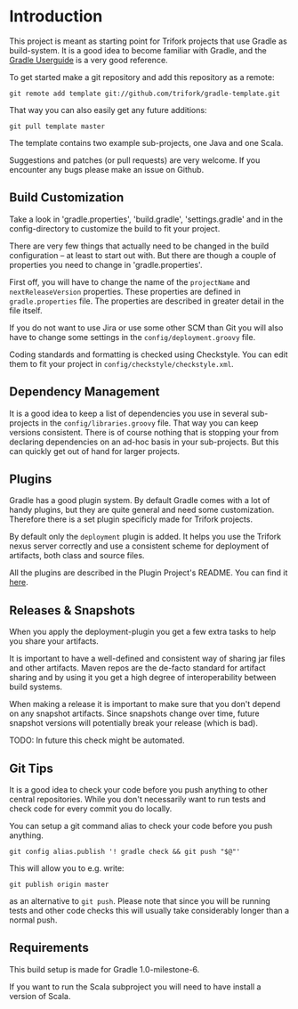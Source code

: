Introduction
============

This project is meant as starting point for Trifork projects that use Gradle
as build-system. It is a good idea to become familiar with Gradle, and the
[Gradle Userguide](http://gradle.org/documentation.html) is a very good
reference.

To get started make a git repository and add this repository as a remote:

    git remote add template git://github.com/trifork/gradle-template.git

That way you can also easily get any future additions:

    git pull template master

The template contains two example sub-projects, one Java and one Scala.

Suggestions and patches (or pull requests) are very welcome. If you encounter
any bugs please make an issue on Github.

Build Customization
-------------------

Take a look in 'gradle.properties', 'build.gradle', 'settings.gradle' and in
the config-directory to customize the build to fit your project.

There are very few things that actually need to be changed in the build
configuration – at least to start out with.
But there are though a couple of properties you need to change in
'gradle.properties'.

First off, you will have to change the name of the `projectName` and
`nextReleaseVersion` properties. These properties are defined in
`gradle.properties` file. The properties are described in greater detail in
the file itself.

If you do not want to use Jira or use some other SCM than Git you will also
have to change some settings in the `config/deployment.groovy` file.

Coding standards and formatting is checked using Checkstyle. You can edit them
to fit your project in `config/checkstyle/checkstyle.xml`.

Dependency Management
---------------------

It is a good idea to keep a list of dependencies you use in several
sub-projects in the `config/libraries.groovy` file. That way you can keep
versions consistent. There is of course nothing that is stopping your from
declaring dependencies on an ad-hoc basis in your sub-projects. But this can
quickly get out of hand for larger projects.

Plugins
-------

Gradle has a good plugin system.  By default Gradle comes with a lot of handy
plugins, but they are quite general and need some customization.  Therefore
there is a set plugin specificly made for Trifork projects. 

By default only the `deployment` plugin is added.  It helps you use the
Trifork nexus server correctly and use a consistent scheme for deployment of
artifacts, both class and source files.

All the plugins are described in the Plugin Project's README. You can find it
[here](https://github.com/trifork/gradle-plugins).

Releases & Snapshots
--------------------

When you apply the deployment-plugin you get a few extra tasks to help you
share your artifacts.

It is important to have a well-defined and consistent way of sharing jar files
and other artifacts. Maven repos are the de-facto standard for artifact
sharing and by using it you get a high degree of interoperability between
build systems.

When making a release it is important to make sure that you don't
depend on any snapshot artifacts. Since snapshots change over time, future
snapshot versions will potentially break your release (which is bad).

TODO: In future this check might be automated.

Git Tips
--------

It is a good idea to check your code before you push anything to other central
repositories. While you don't necessarily want to run tests and check code for
every commit you do locally.

You can setup a git command alias to check your code before you push anything.

    git config alias.publish '! gradle check && git push "$@"'

This will allow you to e.g. write:

    git publish origin master

as an alternative to `git push`. Please note that since you will be running
tests and other code checks this will usually take considerably longer than
a normal push.

Requirements
------------

This build setup is made for Gradle 1.0-milestone-6.

If you want to run the Scala subproject you will need to have install a
version of Scala.
